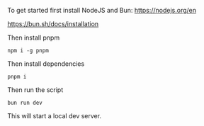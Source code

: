 To get started first install NodeJS and Bun:
https://nodejs.org/en

https://bun.sh/docs/installation

Then install pnpm
```
npm i -g pnpm
```
Then install dependencies
```
pnpm i
```
Then run the script
```
bun run dev
```
This will start a local dev server.
